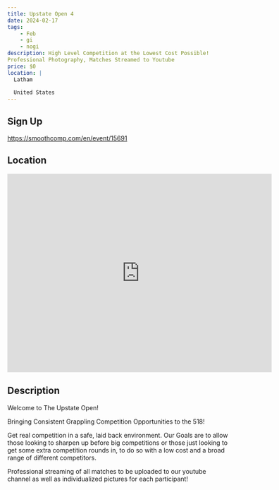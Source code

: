 ```yaml
---
title: Upstate Open 4
date: 2024-02-17
tags:
    - Feb
    - gi 
    - nogi 
description: High Level Competition at the Lowest Cost Possible!
Professional Photography, Matches Streamed to Youtube
price: $0
location: |
  Latham
  
  United States
---
```

## Sign Up
https://smoothcomp.com/en/event/15691

## Location
<iframe src="https://www.google.com/maps/embed?pb=!1m18!1m12!1m3!1d12345.6789!2d-73.7884022!3d42.7284107!2m3!1f0!2f0!3f0!3m2!1i1024!2i768!4f13.1!3m3!1m2!1s0x0%3A0x0!2z42.7284107!5e0!3m2!1sen!2sus!4v1234567890" width="600" height="450" style="border:0;" allowfullscreen="" loading="lazy"></iframe>

## Description
Welcome to The Upstate Open!


Bringing Consistent Grappling Competition Opportunities to the 518!


Get real competition in a safe, laid back environment. Our Goals are to allow those looking to sharpen up before big competitions or those just looking to get some extra competition rounds in, to do so with a low cost and a broad range of different competitors. 


Professional streaming of all matches to be uploaded to our youtube channel as well as individualized pictures for each participant!